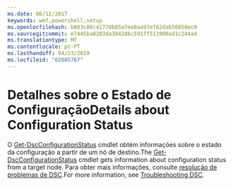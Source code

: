 ```yaml
---
ms.date: 06/12/2017
keywords: wmf,powershell,setup
ms.openlocfilehash: b803c86c41770b85a7ee8aa97ef62dab50850ec0
ms.sourcegitcommit: e7445ba8203da304286c591ff513900ad1c244a4
ms.translationtype: MT
ms.contentlocale: pt-PT
ms.lasthandoff: 04/23/2019
ms.locfileid: "62085767"
---
```

# <a name="details-about-configuration-status"></a><span data-ttu-id="38277-102">Detalhes sobre o Estado de Configuração</span><span class="sxs-lookup"><span data-stu-id="38277-102">Details about Configuration Status</span></span>

<span data-ttu-id="38277-103">O [Get-DscConfigurationStatus](https://technet.microsoft.com/library/mt517868.aspx) cmdlet obtém informações sobre o estado da configuração a partir de um nó de destino.</span><span class="sxs-lookup"><span data-stu-id="38277-103">The [Get-DscConfigurationStatus](https://technet.microsoft.com/library/mt517868.aspx) cmdlet gets information about configuration status from a target node.</span></span>
<span data-ttu-id="38277-104">Para obter mais informações, consulte [resolução de problemas de DSC](https://msdn.microsoft.com/powershell/dsc/troubleshooting).</span><span class="sxs-lookup"><span data-stu-id="38277-104">For more information, see [Troubleshooting DSC](https://msdn.microsoft.com/powershell/dsc/troubleshooting).</span></span>
